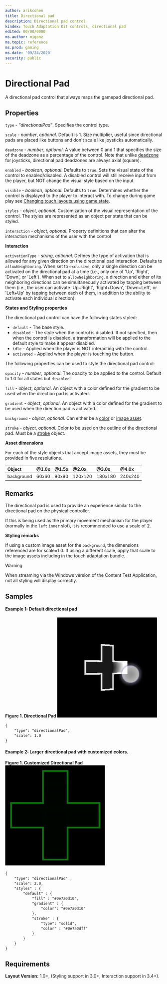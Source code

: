 ```yaml
---
author: arikcohen
title: Directional pad
description: Directional pad control
kindex: Touch Adaptation Kit controls, directional pad
edited: 00/00/0000
ms.author: migonz
ms.topic: reference
ms.prod: gaming
ms.date: '09/24/2020'
security: public
---
```


# Directional Pad

A directional pad control that always maps the gamepad directional pad.

## Properties

`type` - _"directionalPad"_. Specifies the control type.

`scale` - _number_, _optional_. Default is 1. Size multiplier, useful since directional pads are placed like buttons and don't scale like joysticks automatically.

`deadzone` - _number_, _optional_. A value between 0 and 1 that specifies the size of the deadzone as a percentage of the control. Note that unlike [deadzone](../types/game-streaming-touch-deadzone.md) for joysticks, directional pad deadzones are always axial (square).

`enabled` - _boolean_, _optional_. Defaults to `true`. Sets the visual state of the control to enabled/disabled. A disabled control will still receive input from the player, but NOT change the visual style based on the input.

`visible` - _boolean_, _optional_. Defaults to `true`. Determines whether the control is displayed to the player to interact with. To change during game play see [Changing touch layouts using game state](../../../../system/overviews/game-streaming/building-touch-layouts/game-streaming-touch-changing-layouts-game-state.md#change_state).

`styles` - _object_, _optional_. Customization of the visual representation of the control. The styles are represented as an object per state that can be styled.

`interaction` - _object_, _optional_. Property definitions that can alter the interaction mechanisms of the user with the control

**Interaction**

`activationType` - _string_, _optional_. Defines the type of activation that is allowed for any given direction on the directional pad interaction. Defaults to `allowNeighboring`. When set to `exclusive`, only a single direction can be activated on the directional pad at a time (i.e., only one of 'Up', 'Right', 'Down', or 'Left'). When set to `allowNeighboring`, a direction and either of its neighboring directions can be simultaneously activated by tapping between them (i.e., the user can activate 'Up+Right', 'Right+Down', 'Down+Left', or 'Left+Up' by tapping between each of them, in addition to the ability to activate each individual direction).

**States and Styling properties**

The directional pad control can have the following states styled:

- `default` - The base style.
- `disabled` - The style when the control is disabled. If not specfied, then when the control is disabled, a transformation will be applied to the default style to make it appear disabled.
- `idle` - Applied when the player is NOT interacting with the control.
- `activated` - Applied when the player is touching the button.

The following properties can be used to style the directional pad control:

`opacity` - _number_, _optional_. The opacity to be applied to the control. Default to 1.0 for all states but `disabled`.

`fill` - _object_, _optional_. An object with a color defined for the gradient to be used when the direction pad is activated.

`gradient` - _object_, _optional_. An object with a color defined for the gradient to be used when the direction pad is activated.

`background` - _object_, _optional_. Can either be a [color](../types/game-streaming-touch-color.md) or [image asset](../types/game-streaming-touch-asset.md).

`stroke` - _object_, _optional_. Color to be used on the outline of the directional pad. Must be a [stroke](../types/game-streaming-touch-stroke.md) object.

**Asset dimensions**

For each of the style objects that accept image assets, they must be provided in five resolutions.

| Object     | @1.0x | @1.5x | @2.0x   | @3.0x   | @4.0x   |
| :--------- | :---- | :---- | :------ | :------ | :------ |
| background | 60x60 | 90x90 | 120x120 | 180x180 | 240x240 |

## Remarks

The directional pad is used to provide an experience similar to the directional pad on the physical controller.

If this is being used as the primary movement mechanism for the player (normally in the `left` `inner` slot), it is recommended to use a scale of 2.

**Styling remarks**

If using a custom image asset for the `background`, the dimensions referenced are for scale=1.0. If using a different scale, apply that scale to the image assets including in the touch adaptation bundle.

> [!WARNING]
> When streaming via the Windows version of the Content Test Application, not all styling will display correctly.

## Samples

#### Example 1: Default directional pad

**Figure 1. Directional Pad**
![User interacting with a directional pad](../../../../../../resources/gamecore/secure/images/en-us/game-streaming/touch-control-images/game-streaming-touch-control-images-directional-pad.gif)

```
{
    "type": "directionalPad",
    "scale": 1.0
}
```

#### Example 2: Larger directional pad with customized colors.

**Figure 1. Customized Directional Pad**
![User interacting with a customized directional pad](../../../../../../resources/gamecore/secure/images/en-us/game-streaming/touch-control-images/game-streaming-touch-control-images-directional-pad-2.gif)

```
{
    "type": "directionalPad" ,
    "scale": 2.0,
    "styles" : {
        "default" : {
            "fill" : "#0e7a0d10",
            "gradient" : {
                "color": "#0e7a0d10"
            },
            "stroke" : {
                "type": "solid",
                "color" : "#0e7a0dff"
            }
        }
    }
}
```

## Requirements

**Layout Version:** 1.0+, (Styling support in 3.0+, Interaction support in 3.4+).
